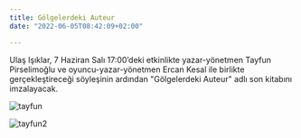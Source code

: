 ```yaml
---
title: Gölgelerdeki Auteur
date: "2022-06-05T08:42:09+02:00"

---
```


Ulaş Işıklar, 7 Haziran Salı 17:00’deki etkinlikte yazar-yönetmen Tayfun Pirselimoğlu ve oyuncu-yazar-yönetmen Ercan Kesal ile birlikte gerçekleştireceği söyleşinin ardından "Gölgelerdeki Auteur" adlı son kitabını imzalayacak. 

![tayfun](/images/tayfun_1.jpeg)

![tayfun2](/images/tayfun_2.jpeg)
